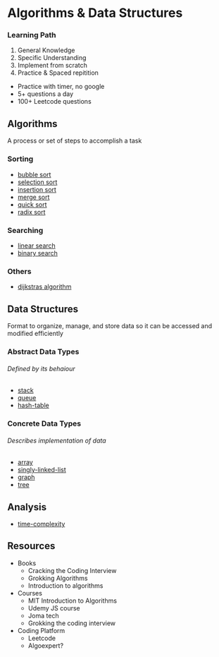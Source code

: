 # Algorithms & Data Structures

### Learning Path
1. General Knowledge 
2. Specific Understanding 
3. Implement from scratch
4. Practice & Spaced repitition 
- Practice with timer, no google
- 5+ questions a day
- 100+ Leetcode questions

## Algorithms
A process or set of steps to accomplish a task

### Sorting
- [bubble sort](algorithms/bubble-sort.md)
- [selection sort](algorithms/selection-sort.md)
- [insertion sort](algorithms/insertion-sort.md)
- [merge sort](algorithms/merge-sort.md)
- [quick sort](algorithms/quick-sort.md)
- [radix sort](algorithms/radix-sort.md)

### Searching
- [linear search](algorithms/linear-search.md)
- [binary search](algorithms/binary-search.md)

### Others
- [dijkstras algorithm](algorithms/dijkstras-algorithm.md)

## Data Structures
Format to organize, manage, and store data so it can be accessed and modified efficiently

### Abstract Data Types
###### Defined by its behaiour
- [stack](data-structures/stack.md)
- [queue](data-structures/queue.md)
- [hash-table](hash-table.md)

### Concrete Data Types
###### Describes implementation of data
- [array](data-structures/array.md)
- [singly-linked-list](singly-linked-list.md)
- [graph](data-structures/graph.md)
- [tree](data-structures/tree.md)

## Analysis
- [time-complexity](time-complexity.md)

## Resources
- Books
	- Cracking the Coding Interview
	- Grokking Algorithms
	- Introduction to algorithms
- Courses 
	- MIT Introduction to Algorithms 
	- Udemy JS course
	- Joma tech
	- Grokking the coding interview
- Coding Platform
	- Leetcode
	- Algoexpert?
